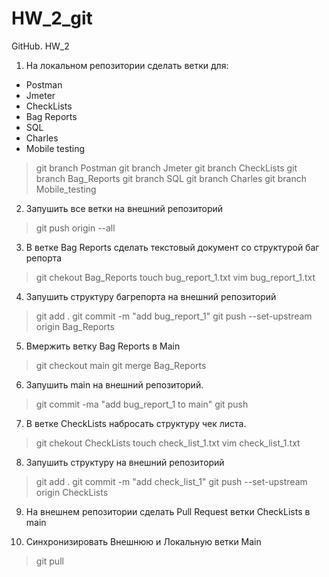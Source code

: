 # HW_2_git
GitHub. HW_2
1. На локальном репозитории сделать ветки для:
- Postman  
- Jmeter
- CheckLists
- Bag Reports
- SQL
- Charles
- Mobile testing

>git branch Postman
>git branch Jmeter
>git branch CheckLists
>git branch Bag_Reports
>git branch SQL
>git branch Charles
>git branch Mobile_testing

2. Запушить все ветки на внешний репозиторий
>git push origin --all

3. В ветке Bag Reports сделать текстовый документ со структурой баг репорта
>git chekout Bag_Reports
>touch bug_report_1.txt
>vim bug_report_1.txt

4. Запушить структуру багрепорта на внешний репозиторий
>git add .
>git commit -m "add bug_report_1"
>git push --set-upstream origin Bag_Reports

5. Вмержить ветку Bag Reports в Main
>git checkout main
>git merge Bag_Reports 

6. Запушить main на внешний репозиторий.
>git commit -ma "add bug_report_1 to main"
>git push
 
7. В ветке CheckLists набросать структуру чек листа.
>git chekout CheckLists
>touch check_list_1.txt
>vim check_list_1.txt

8. Запушить структуру на внешний репозиторий
>git add .
>git commit -m "add check_list_1"
>git push --set-upstream origin CheckLists

9. На внешнем репозитории сделать Pull Request ветки CheckLists в main

10. Синхронизировать Внешнюю и Локальную ветки Main
>git pull
